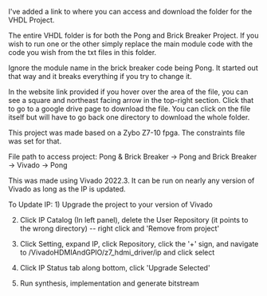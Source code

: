 I've added a link to where you can access and download the folder for the VHDL Project.

The entire VHDL folder is for both the Pong and Brick Breaker Project. If you wish to run one or the other simply replace the main module code with the code you wish from the txt files in this folder.

Ignore the module name in the brick breaker code being Pong. It started out that way and it breaks everything if you try to change it. 

In the website link provided if you hover over the area of the file, you can see a square and northeast facing arrow in the top-right section. Click that to go to a google drive page to download the file. You can click on the file itself but will have to go back one directory to download the whole folder.

This project was made based on a Zybo Z7-10 fpga. The constraints file was set for that.

File path to access project: Pong & Brick Breaker -> Pong and Brick Breaker -> Vivado -> Pong

This was made using Vivado 2022.3. It can be run on nearly any version of Vivado as long as the IP is updated.

To Update IP: 1) Upgrade the project to your version of Vivado

2) Click IP Catalog (In left panel), delete the User Repository (it points to the wrong directory) -- right click and 'Remove from project'

3) Click Setting, expand IP, click Repository, click the '+' sign, and navigate to
   <path>/VivadoHDMIAndGPIO/z7_hdmi_driver/ip
   and click select
   
4) Click IP Status tab along bottom, click 'Upgrade Selected'

5) Run synthesis, implementation and generate bitstream
